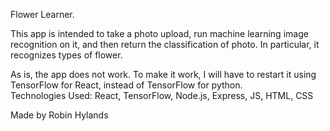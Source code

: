 Flower Learner.

This app is intended to take a photo upload, run machine learning image recognition on it, and then return the classification of photo.  In particular, it recognizes types of flower.

As is, the app does not work.  To make it work, I will have to restart it using TensorFlow for React, instead of TensorFlow for python.  
Technologies Used: React, TensorFlow, Node.js, Express, JS, HTML, CSS

Made by Robin Hylands